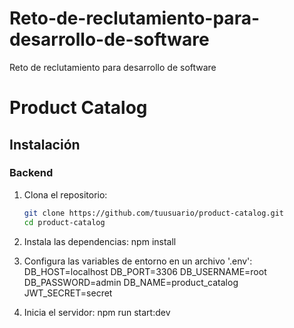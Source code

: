 # Reto-de-reclutamiento-para-desarrollo-de-software
Reto de reclutamiento para desarrollo de software
# Product Catalog

## Instalación

### Backend

1. Clona el repositorio:
   ```bash
   git clone https://github.com/tuusuario/product-catalog.git
   cd product-catalog
2. Instala las dependencias:
  npm install
3. Configura las variables de entorno en un archivo '.env':
  DB_HOST=localhost
  DB_PORT=3306
  DB_USERNAME=root
  DB_PASSWORD=admin
  DB_NAME=product_catalog
  JWT_SECRET=secret

4.   Inicia el servidor:
  npm run start:dev
